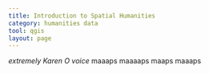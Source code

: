 ```yaml
---
title: Introduction to Spatial Humanities
category: humanities data
tool: qgis
layout: page
---
```


*extremely Karen O voice* maaaps maaaaps maaps maaaps 